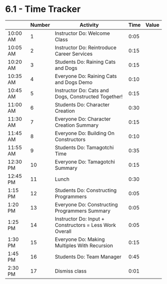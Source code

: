 # 6.1 - Time Tracker

|          | Number | Activity                                                | Time | Value |
| -------- | ------ | ------------------------------------------------------- | ---- | ----- |
| 10:00 AM | 1      | Instructor Do: Welcome Class                            | 0:05 |       |
| 10:05 AM | 2      | Instructor Do: Reintroduce Career Services                    | 0:15 |       |
| 10:20 AM | 3      | Students Do: Raining Cats and Dogs                      | 0:15 |       |
| 10:35 AM | 4      | Everyone Do: Raining Cats and Dogs Demo                 | 0:10 |       |
| 10:45 AM | 5      | Instructor Do: Cats and Dogs, Constructed Together!     | 0:15 |       |
| 11:00 AM | 6      | Students Do: Character Creation                         | 0:30 |       |
| 11:30 AM | 7      | Everyone Do: Character Creation Summary                 | 0:15 |       |
| 11:45 AM | 8      | Everyone Do: Building On Constructors                   | 0:10 |       |
| 11:55 AM | 9      | Students Do: Tamagotchi Time                            | 0:35 |       |
| 12:30 PM | 10     | Everyone Do: Tamagotchi Summary                         | 0:15 |       |
| 12:45 PM | 11     | Lunch                                                   | 0:30 |       |
| 1:15 PM  | 12     | Students Do: Constructing Programmers                   | 0:05 |       |
| 1:20 PM  | 13     | Everyone Do: Constructing Programmers Summary           | 0:05 |       |
| 1:25 PM  | 14     | Instructor Do: Input + Constructors = Less Work Overall | 0:05 |       |
| 1:30 PM  | 15     | Everyone Do: Making Multiples With Recursion            | 0:15 |       |
| 1:45 PM  | 16     | Students Do: Team Manager                               | 0:45 |       |
| 2:30 PM  | 17     | Dismiss class                                           | 0:01 |       |
